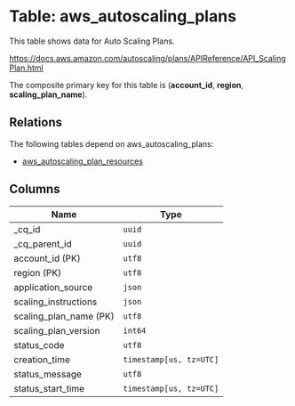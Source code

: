 # Table: aws_autoscaling_plans

This table shows data for Auto Scaling Plans.

https://docs.aws.amazon.com/autoscaling/plans/APIReference/API_ScalingPlan.html

The composite primary key for this table is (**account_id**, **region**, **scaling_plan_name**).

## Relations

The following tables depend on aws_autoscaling_plans:
  - [aws_autoscaling_plan_resources](aws_autoscaling_plan_resources)

## Columns

| Name          | Type          |
| ------------- | ------------- |
|_cq_id|`uuid`|
|_cq_parent_id|`uuid`|
|account_id (PK)|`utf8`|
|region (PK)|`utf8`|
|application_source|`json`|
|scaling_instructions|`json`|
|scaling_plan_name (PK)|`utf8`|
|scaling_plan_version|`int64`|
|status_code|`utf8`|
|creation_time|`timestamp[us, tz=UTC]`|
|status_message|`utf8`|
|status_start_time|`timestamp[us, tz=UTC]`|
